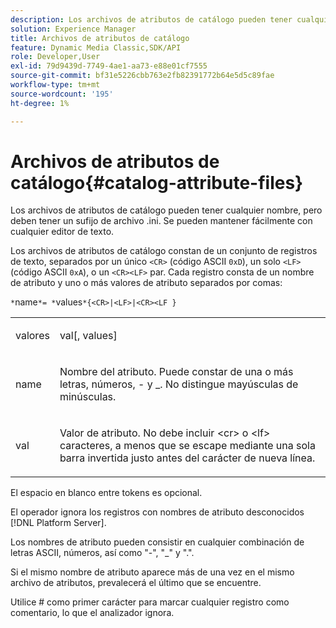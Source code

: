 ```yaml
---
description: Los archivos de atributos de catálogo pueden tener cualquier nombre, pero deben tener un sufijo de archivo .ini. Se pueden mantener fácilmente con cualquier editor de texto.
solution: Experience Manager
title: Archivos de atributos de catálogo
feature: Dynamic Media Classic,SDK/API
role: Developer,User
exl-id: 79d9439d-7749-4ae1-aa73-e88e01cf7555
source-git-commit: bf31e5226cbb763e2fb82391772b64e5d5c89fae
workflow-type: tm+mt
source-wordcount: '195'
ht-degree: 1%

---
```


# Archivos de atributos de catálogo{#catalog-attribute-files}

Los archivos de atributos de catálogo pueden tener cualquier nombre, pero deben tener un sufijo de archivo .ini. Se pueden mantener fácilmente con cualquier editor de texto.

Los archivos de atributos de catálogo constan de un conjunto de registros de texto, separados por un único `<CR>` (código ASCII `0xD`), un solo `<LF>` (código ASCII `0xA`), o un `<CR><LF>` par. Cada registro consta de un nombre de atributo y uno o más valores de atributo separados por comas:

`*`name`*= *`values`*{<CR>|<LF>|<CR><LF }`

<table id="simpletable_0F879121670046AE9414298725961303"> 
 <tr class="strow"> 
  <td class="stentry"> <p><span class="varname"> valores</span> </p> </td> 
  <td class="stentry"> <p><span class="codeph"> <span class="varname"> val</span>[,<span class="varname"> values</span>]</span> </p> </td> 
 </tr> 
 <tr class="strow"> 
  <td class="stentry"> <p><span class="varname"> name</span> </p> </td> 
  <td class="stentry"> <p>Nombre del atributo. Puede constar de una o más letras, números, - y _. No distingue mayúsculas de minúsculas. </p></td> 
 </tr> 
 <tr class="strow"> 
  <td class="stentry"> <p><span class="varname"> val</span> </p></td> 
  <td class="stentry"> <p>Valor de atributo. No debe incluir <span class="codeph"> &lt;cr&gt;</span> o <span class="codeph"> &lt;lf&gt;</span> caracteres, a menos que se escape mediante una sola barra invertida justo antes del carácter de nueva línea. </p></td> 
 </tr> 
</table>

El espacio en blanco entre tokens es opcional.

El operador ignora los registros con nombres de atributo desconocidos [!DNL Platform Server].

Los nombres de atributo pueden consistir en cualquier combinación de letras ASCII, números, así como &quot;-&quot;, &quot;_&quot; y &quot;.&quot;.

Si el mismo nombre de atributo aparece más de una vez en el mismo archivo de atributos, prevalecerá el último que se encuentre.

Utilice # como primer carácter para marcar cualquier registro como comentario, lo que el analizador ignora.
